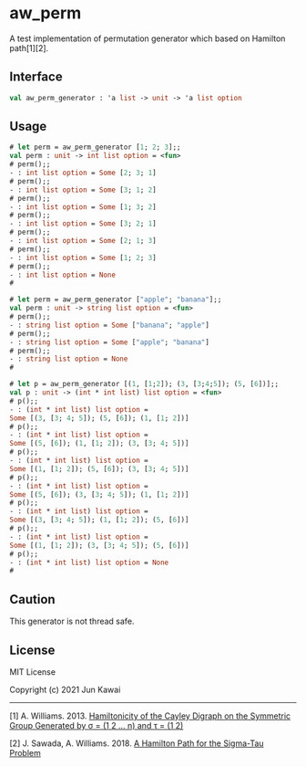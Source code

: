 # aw_perm
A test implementation of permutation generator which based on Hamilton path[1][2].

## Interface
```ocaml
val aw_perm_generator : 'a list -> unit -> 'a list option
```

## Usage
```ocaml
# let perm = aw_perm_generator [1; 2; 3];;
val perm : unit -> int list option = <fun>
# perm();;
- : int list option = Some [2; 3; 1]
# perm();;
- : int list option = Some [3; 1; 2]
# perm();;
- : int list option = Some [1; 3; 2]
# perm();;
- : int list option = Some [3; 2; 1]
# perm();;
- : int list option = Some [2; 1; 3]
# perm();;
- : int list option = Some [1; 2; 3]
# perm();;
- : int list option = None
#
```

```ocaml
# let perm = aw_perm_generator ["apple"; "banana"];;
val perm : unit -> string list option = <fun>
# perm();;
- : string list option = Some ["banana"; "apple"]
# perm();;
- : string list option = Some ["apple"; "banana"]
# perm();;
- : string list option = None
#
```

```ocaml
# let p = aw_perm_generator [(1, [1;2]); (3, [3;4;5]); (5, [6])];;
val p : unit -> (int * int list) list option = <fun>
# p();;
- : (int * int list) list option =
Some [(3, [3; 4; 5]); (5, [6]); (1, [1; 2])]
# p();;
- : (int * int list) list option =
Some [(5, [6]); (1, [1; 2]); (3, [3; 4; 5])]
# p();;
- : (int * int list) list option =
Some [(1, [1; 2]); (5, [6]); (3, [3; 4; 5])]
# p();;
- : (int * int list) list option =
Some [(5, [6]); (3, [3; 4; 5]); (1, [1; 2])]
# p();;
- : (int * int list) list option =
Some [(3, [3; 4; 5]); (1, [1; 2]); (5, [6])]
# p();;
- : (int * int list) list option =
Some [(1, [1; 2]); (3, [3; 4; 5]); (5, [6])]
# p();;
- : (int * int list) list option = None
#
```

## Caution
This generator is not thread safe.

## License

MIT License

Copyright (c) 2021 Jun Kawai

---
[1]  A. Williams. 2013. [Hamiltonicity of the Cayley Digraph on the Symmetric Group Generated by σ = (1 2 ... n) and τ = (1 2)](https://arxiv.org/abs/1307.2549)

[2]  J. Sawada, A. Williams. 2018. [A Hamilton Path for the Sigma-Tau Problem](https://doi.org/10.1137/1.9781611975031.37)
